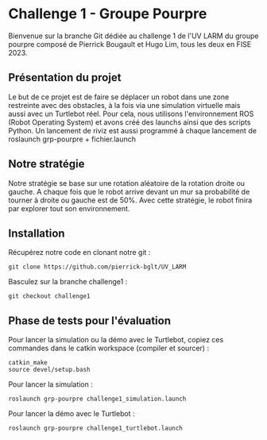 # Challenge 1 - Groupe Pourpre

Bienvenue sur la branche Git dédiée au challenge 1 de l'UV LARM du groupe pourpre composé de Pierrick Bougault et Hugo Lim, tous les deux en FISE 2023.

## Présentation du projet 

Le but de ce projet est de faire se déplacer un robot dans une zone restreinte avec des obstacles, à la fois via une simulation virtuelle mais aussi avec un Turtlebot réel. Pour cela, nous utilisons l'environnement ROS (Robot Operating System) et avons créé des launchs ainsi que des scripts Python.
Un lancement de riviz est aussi programmé à chaque lancement de roslaunch grp-pourpre + fichier.launch

## Notre stratégie

Notre stratégie se base sur une rotation aléatoire de la rotation droite ou gauche.
A chaque fois que le robot arrive devant un mur sa probabilité de tourner à droite ou gauche est de 50%.
Avec cette stratégie, le robot finira par explorer tout son environnement.

## Installation

Récupérez notre code en clonant notre git :
```git
git clone https://github.com/pierrick-bglt/UV_LARM
```

Basculez sur la branche challenge1 :
```git
git checkout challenge1
```

## Phase de tests pour l'évaluation

Pour lancer la simulation ou la démo avec le Turtlebot, copiez ces commandes dans le catkin workspace (compiler et sourcer) :
```git
catkin_make
source devel/setup.bash
```

Pour lancer la simulation :
```git
roslaunch grp-pourpre challenge1_simulation.launch
```

Pour lancer la démo avec le Turtlebot :
```git
roslaunch grp-pourpre challenge1_turtlebot.launch
```








